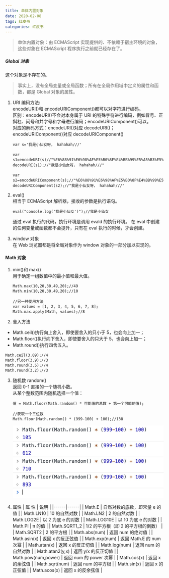 ```yaml
---
title: 单体内置对象
date: 2020-02-08
tags: 红皮书
categories: 红皮书
---
```


> 单体内置对象：由 ECMAScript 实现提供的、不依赖于宿主环境的对象，这些对象在 ECMAScript 程序执行之前就已经存在了。

##### Global 对象

这个对象是不存在的。

> 事实上，没有全局变量或全局函数；所有在全局作用域中定义的属性和函数，都是 Global 对象的属性。

1. URI 编码方法: </br>
   encodeURI()和 encodeURIComponent()都可以对字符进行编码。 </br>
   区别：encodeURI()不会对本身属于 URI 的特殊字符进行编码，例如冒号、正斜杠、问号和井字号和字母进行编码；encodeURIComponent()可以。 </br>
   对应的解码方式：encodeURI()对应 decodeURI()；encodeURIComponent()对应 decodeURIComponent()

   ```
   var s='我是小仙女呀， hahahah///'

   var s1=encodeURI(s)//"%E6%88%91%E6%98%AF%E5%B0%8F%E4%BB%99%E5%A5%B3%E5%91%80%EF%BC%8C%20hahahah///"
   decodeURI(s1);//"我是小仙女呀， hahahah///"

   var s2=encodeURIComponent(s);//"%E6%88%91%E6%98%AF%E5%B0%8F%E4%BB%99%E5%A5%B3%E5%91%80%EF%BC%8C%20hahahah%2F%2F%2F"
   decodeURIComponent(s2);//"我是小仙女呀， hahahah///"
   ```

2. eval() </br>
   相当于 ECMAScript 解析器，接收的参数是执行语句。
   ```
   eval("console.log('我是小仙女')");//我是小仙女
   ```
   通过 eval 执行的代码，执行环境是调用 evald 的执行环境。
   在 eval 中创建的任何变量或函数都不会提升，只有在 eval 执行的时候，才会创建。
3. window 对象 </br>
   在 Web 浏览器都是将全局对象作为 window 对象的一部分加以实现的。

#### Math 对象

1.  min()和 max() </br>
    用于确定一组数值中的最小值和最大值。

    ```
    Math.max(10,20,30,49,20);//49
    Math.min(10,20,30,49,20);//10

    //另一种使用方法
    var values = [1, 2, 3, 4, 5, 6, 7, 8];
    Math.max.apply(Math, values);//8
    ```

2.  舍入方法 </br>

- Math.ceil()执行向上舍入，即使要舍入的只小于 5，也会向上加一；
- Math.floor()执行向下舍入，即使要舍入的只大于 5，也会向上加一；
- Math.round()执行四舍五入。

```
Math.ceil(3.09);//4
Math.floor(3.9);//3
Math.round(3.5);//4
Math.round(3.2);//3
```

3.  随机数 random() </br>
    返回 0-1 直接的一个随机小数。 </br>
    从某个整数范围内随机选择一个值：

    ```
    值 = Math.floor(Math.random() * 可能值的总数 + 第一个可能的值);

    //获取一个三位数
    Math.floor(Math.random() * (999-100) + 100);//138
    ```

    <img src="./img/random.jpg" />

4.  属性
    | 属 性 | 说明 |
    |------|------|
    | Math.E | 自然对数的底数，即常量 e 的值 |
    | Math.LN10 | 10 的自然对数 |
    | Math.LN2 | 2 的自然对数 |
    | Math.LOG2E | 以 2 为底 e 的对数 |
    | Math.LOG10E | 以 10 为底 e 的对数 |
    | Math.PI | π 的值 |
    | Math.SQRT1_2 | 1/2 的平方根（即 2 的平方根的倒数） |
    | Math.SQRT2 | 2 的平方根 |
    | Math.abs(num) | 返回 num 的绝对值 |
    | Math.asin(x) | 返回 x 的反正弦值 |
    | Math.exp(num) | 返回 Math.E 的 num 次幂 |
    | Math.atan(x) | 返回 x 的反正切值 |
    | Math.log(num) | 返回 num 的自然对数 |
    | Math.atan2(y,x) | 返回 y/x 的反正切值 |
    | Math.pow(num,power) | 返回 num 的 power 次幂 |
    | Math.cos(x) | 返回 x 的余弦值 |
    | Math.sqrt(num) | 返回 num 的平方根 |
    | Math.sin(x) | 返回 x 的正弦值 |
    | Math.acos(x) | 返回 x 的反余弦值 |
